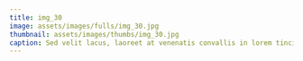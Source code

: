 ```yaml
--- 
title: img_30
image: assets/images/fulls/img_30.jpg 
thumbnail: assets/images/thumbs/img_30.jpg 
caption: Sed velit lacus, laoreet at venenatis convallis in lorem tincidunt. 
--- 
```

